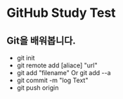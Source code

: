 # GitHub Study Test

## Git을 배워봅니다.

- git init
- git remote add [aliace] "url"
- git add "filename"
 Or git add --a
- git commit -m "log Text"
- git push origin
